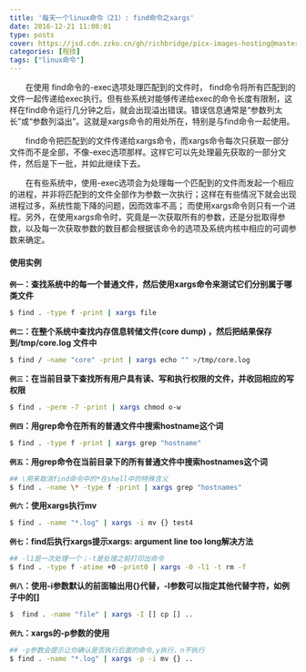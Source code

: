 ```yaml
---
title: '每天一个linux命令（21）: find命令之xargs'
date: 2016-12-21 11:08:01
type: posts
cover: https://jsd.cdn.zzko.cn/gh/richbridge/picx-images-hosting@master/thumbnail/audit.avif
categories: [程技]
tags: ["linux命令"]
---
```

　　在使用 find命令的-exec选项处理匹配到的文件时， find命令将所有匹配到的文件一起传递给exec执行。但有些系统对能够传递给exec的命令长度有限制，这样在find命令运行几分钟之后，就会出现溢出错误。错误信息通常是“参数列太长”或“参数列溢出”。这就是xargs命令的用处所在，特别是与find命令一起使用。
<!--more -->

　　find命令把匹配到的文件传递给xargs命令，而xargs命令每次只获取一部分文件而不是全部，不像-exec选项那样。这样它可以先处理最先获取的一部分文件，然后是下一批，并如此继续下去。  

　　在有些系统中，使用-exec选项会为处理每一个匹配到的文件而发起一个相应的进程，并非将匹配到的文件全部作为参数一次执行；这样在有些情况下就会出现进程过多，系统性能下降的问题，因而效率不高； 而使用xargs命令则只有一个进程。另外，在使用xargs命令时，究竟是一次获取所有的参数，还是分批取得参数，以及每一次获取参数的数目都会根据该命令的选项及系统内核中相应的可调参数来确定。
#### 使用实例
**`例一`：查找系统中的每一个普通文件，然后使用xargs命令来测试它们分别属于哪类文件**
```bash
$ find . -type f -print | xargs file
```
**`例二`：在整个系统中查找内存信息转储文件(core dump) ，然后把结果保存到/tmp/core.log 文件中**
```bash
$ find / -name "core" -print | xargs echo "" >/tmp/core.log
```
**`例三`：在当前目录下查找所有用户具有读、写和执行权限的文件，并收回相应的写权限**
```bash
$ find . -perm -7 -print | xargs chmod o-w
```
**`例四`：用grep命令在所有的普通文件中搜索hostname这个词**
```bash
$ find . -type f -print | xargs grep "hostname"
```
**`例五`：用grep命令在当前目录下的所有普通文件中搜索hostnames这个词**
```bash
## \用来取消find命令中的*在shell中的特殊含义
$ find . -name \* -type f -print | xargs grep "hostnames"
```
**`例六`：使用xargs执行mv**
```bash
$ find . -name "*.log" | xargs -i mv {} test4
```
**`例七`：find后执行xargs提示xargs: argument line too long解决方法**
```bash
## -l1是一次处理一个；-t是处理之前打印出命令
$ find . -type f -atime +0 -print0 | xargs -0 -l1 -t rm -f
```
**`例八`：使用-i参数默认的前面输出用{}代替，-I参数可以指定其他代替字符，如例子中的[]**
```bash
$  find . -name "file" | xargs -I [] cp [] ..
```
**`例九`：xargs的-p参数的使用**
```bash
## -p参数会提示让你确认是否执行后面的命令,y执行，n不执行
$ find . -name "*.log" | xargs -p -i mv {} ..
```
